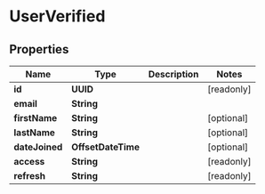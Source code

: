 

# UserVerified


## Properties

Name | Type | Description | Notes
------------ | ------------- | ------------- | -------------
**id** | **UUID** |  |  [readonly]
**email** | **String** |  | 
**firstName** | **String** |  |  [optional]
**lastName** | **String** |  |  [optional]
**dateJoined** | **OffsetDateTime** |  |  [optional]
**access** | **String** |  |  [readonly]
**refresh** | **String** |  |  [readonly]



